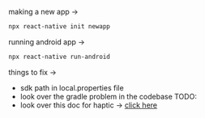 
making a new app -> 
```bash
npx react-native init newapp
```

running android app -> 
```bash
npx react-native run-android
```

things to fix -> 
- sdk path in local.properties file
- look over the gradle problem in the codebase TODO:
- look over this doc for haptic -> [click here](https://www.npmjs.com/package/react-native-haptic-feedback)